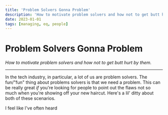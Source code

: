 ```yaml
---
title: 'Problem Solvers Gonna Problem'
description: 'How to motivate problem solvers and how not to get butt hurt by them.'
date: 2023-01-01
tags: [managing, eq, people]
---
```


# Problem Solvers Gonna Problem

_How to motivate problem solvers and how not to get butt hurt by them._

---

In the tech industry, in particular, a lot of us are problem solvers. The fun/"fun" thing about problems solvers is that we need a problem. This can be really great _if_ you're looking for people to point out the flaws not so much when you're showing off your new haircut. Here's a lil' ditty about both of these scenarios.

I feel like I've often heard
